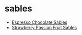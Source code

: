 # sables

 * [Espresso Chocolate Sables](../index/e/espresso-chocolate-sables.json)
 * [Strawberry Passion Fruit Sables](../index/s/strawberry-passion-fruit-sables-109550.json)
